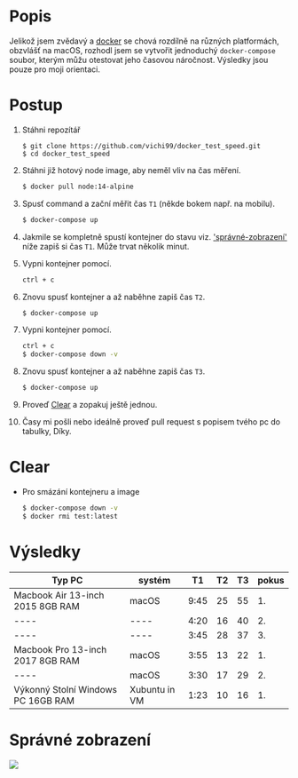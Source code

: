 # Popis

Jelikož jsem zvědavý a [docker](https://www.docker.com/) se chová rozdílně na různých platformách, obzvlášť na macOS, rozhodl jsem se vytvořit jednoduchý `docker-compose` soubor, kterým můžu otestovat jeho časovou náročnost. Výsledky jsou pouze pro moji orientaci.

# Postup
1. Stáhni repozítář
    ```
    $ git clone https://github.com/vichi99/docker_test_speed.git
    $ cd docker_test_speed 
    ```
1. Stáhni již hotový node image, aby neměl vliv na čas měření.
    ```sh
    $ docker pull node:14-alpine
    ```
1. Spusť command a zační měřit čas ``T1`` (někde bokem např. na mobilu).
    ```sh
    $ docker-compose up
    ```
1. Jakmile se kompletně spustí kontejner do stavu viz. ['správné-zobrazení'](#správné-zobrazení) níže zapiš si čas ``T1``. Může trvat několik minut.

2. Vypni kontejner pomocí.
    ```sh
    ctrl + c
    ```
3. Znovu spusť kontejner a až naběhne zapiš čas ``T2``.
    ```sh
    $ docker-compose up
    ```
4. Vypni kontejner pomocí.
    ```sh
    ctrl + c
    $ docker-compose down -v
    ```
5. Znovu spusť kontejner a až naběhne zapiš čas ``T3``.
    ```sh
    $ docker-compose up
    ```
6. Proveď [Clear](#clear) a zopakuj ještě jednou.
   
7. Časy mi pošli nebo ideálně proveď pull request s popisem tvého pc do tabulky, Díky.

# Clear
- Pro smázání kontejneru a image
    ```sh
    $ docker-compose down -v
    $ docker rmi test:latest
    ```

# Výsledky

| Typ PC  | systém | T1            | T2            | T3            | pokus |
| ------------- | ------------- | ------------- | ------------- | ------------- | ------------- |
| Macbook Air 13-inch 2015 8GB RAM | macOS | 9:45          | 25            | 55            | 1. |
| ---- | ---- | 4:20          | 16            | 40            | 2. |
| ---- | ---- |3:45          | 28            | 37            | 3. |
| Macbook Pro 13-inch 2017 8GB RAM | macOS | 3:55          | 13            | 22            | 1. |
| ---- | macOS | 3:30          | 17            | 29            | 2. |
| Výkonný Stolní Windows PC 16GB RAM | Xubuntu in VM | 1:23          | 10            | 16            | 1. |

# Správné zobrazení
![](test.png)
